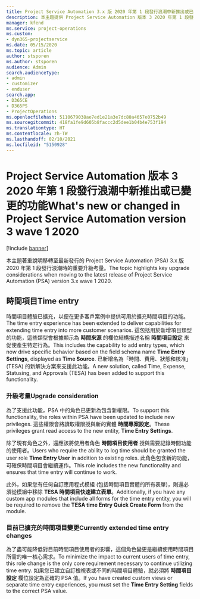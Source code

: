 ```yaml
---
title: Project Service Automation 3.x 版 2020 年第 1 段發行浪潮中新推出或已變更的功能
description: 本主題提供 Project Service Automation 版本 3 2020 年第 1 段發行浪潮中新推出或已變更功能的相關資訊。
manager: kfend
ms.service: project-operations
ms.custom:
- dyn365-projectservice
ms.date: 05/15/2020
ms.topic: article
author: stsporen
ms.author: stsporen
audience: Admin
search.audienceType:
- admin
- customizer
- enduser
search.app:
- D365CE
- D365PS
- ProjectOperations
ms.openlocfilehash: 5110679038ae7ed1e21a3e7dc80a4657e0752b49
ms.sourcegitcommit: 418fa1fe9d605b8faccc2d5dee1b04b4e753f194
ms.translationtype: HT
ms.contentlocale: zh-TW
ms.lasthandoff: 02/10/2021
ms.locfileid: "5150928"
---
```

# <a name="whats-new-or-changed-in-project-service-automation-version-3-wave-1-2020"></a><span data-ttu-id="cefe7-103">Project Service Automation 版本 3 2020 年第 1 段發行浪潮中新推出或已變更的功能</span><span class="sxs-lookup"><span data-stu-id="cefe7-103">What's new or changed in Project Service Automation version 3 wave 1 2020</span></span>

[!include [banner](../includes/psa-now-project-operations.md)]

<span data-ttu-id="cefe7-104">本主題著重說明移轉至最新發行的 Project Service Automation (PSA) 3.x 版 2020 年第 1 段發行浪潮時的重要升級考量。</span><span class="sxs-lookup"><span data-stu-id="cefe7-104">The topic highlights key upgrade considerations when moving to the latest release of Project Service Automation (PSA) version 3.x wave 1 2020.</span></span>

## <a name="time-entry"></a><span data-ttu-id="cefe7-105">時間項目</span><span class="sxs-lookup"><span data-stu-id="cefe7-105">Time entry</span></span>
<span data-ttu-id="cefe7-106">時間項目體驗已擴充，以便在更多客戶案例中提供可用於擴充時間項目的功能。</span><span class="sxs-lookup"><span data-stu-id="cefe7-106">The time entry experience has been extended to deliver capabilities for extending time entry into more customer scenarios.</span></span> <span data-ttu-id="cefe7-107">這包括用於新增項目類型的功能，這些類型會根據顯示為 **時間來源** 的欄位結構描述名稱 **時間項目設定** 來促使產生特定行為。</span><span class="sxs-lookup"><span data-stu-id="cefe7-107">This includes the capability to add entry types, which now drive specific behavior based on the field schema name **Time Entry Settings**, displayed as **Time Source**.</span></span> <span data-ttu-id="cefe7-108">已新增名為「時間、費用、狀態和核准」(TESA) 的新解決方案來支援此功能。</span><span class="sxs-lookup"><span data-stu-id="cefe7-108">A new solution, called Time, Expense, Statusing, and Approvals (TESA) has been added to support this functionality.</span></span>

### <a name="upgrade-consideration"></a><span data-ttu-id="cefe7-109">升級考量</span><span class="sxs-lookup"><span data-stu-id="cefe7-109">Upgrade consideration</span></span>
<span data-ttu-id="cefe7-110">為了支援此功能，PSA 中的角色已更新為包含新權限。</span><span class="sxs-lookup"><span data-stu-id="cefe7-110">To support this functionality, the roles within PSA have been updated to include new privileges.</span></span> <span data-ttu-id="cefe7-111">這些權限會將讀取權限授與新的實體 **時間專案設定**。</span><span class="sxs-lookup"><span data-stu-id="cefe7-111">These privileges grant read access to the new entity, **Time Entry Settings**.</span></span>

<span data-ttu-id="cefe7-112">除了現有角色之外，還應該將使用者角色 **時間項目使用者** 授與需要記錄時間功能的使用者。</span><span class="sxs-lookup"><span data-stu-id="cefe7-112">Users who require the ability to log time should be granted the user role **Time Entry User** in addition to existing roles.</span></span> <span data-ttu-id="cefe7-113">此角色包含新的功能，可確保時間項目會繼續運作。</span><span class="sxs-lookup"><span data-stu-id="cefe7-113">This role includes the new functionality and ensures that time entry will continue to work.</span></span>

<span data-ttu-id="cefe7-114">此外，如果您有任何自訂應用程式模組 (包括時間項目實體的所有表單)，則還必須從模組中移除 **TESA 時間項目快速建立表單**。</span><span class="sxs-lookup"><span data-stu-id="cefe7-114">Additionally, if you have any custom app modules that include all forms for the time entry entity, you will be required to remove the **TESA time Entry Quick Create Form** from the module.</span></span>

### <a name="currently-extended-time-entry-changes"></a><span data-ttu-id="cefe7-115">目前已擴充的時間項目變更</span><span class="sxs-lookup"><span data-stu-id="cefe7-115">Currently extended time entry changes</span></span>
<span data-ttu-id="cefe7-116">為了盡可能降低對目前時間項目使用者的影響，這個角色變更是繼續使用時間項目所需的唯一核心需求。</span><span class="sxs-lookup"><span data-stu-id="cefe7-116">To minimize the impact to current users of time entry, this role change is the only core requirement necessary to continue utilizing time entry.</span></span> <span data-ttu-id="cefe7-117">如果您已建立自訂檢視表或不同的時間項目體驗，就必須將 **時間項目設定** 欄位設定為正確的 PSA 值。</span><span class="sxs-lookup"><span data-stu-id="cefe7-117">If you have created custom views or separate time entry experiences, you must set the **Time Entry Setting** fields to the correct PSA value.</span></span>
